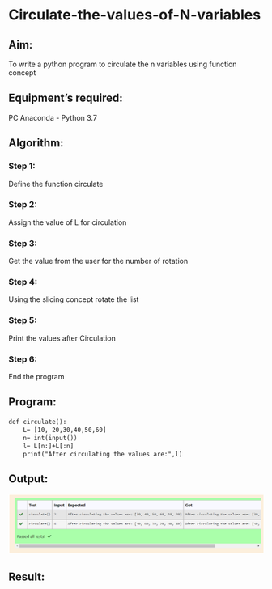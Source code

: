 # Circulate-the-values-of-N-variables
## Aim:
To write a python program to circulate the n variables using function concept
## Equipment’s required:
PC
Anaconda - Python 3.7
## Algorithm: 
### Step 1: 
Define the function circulate
### Step 2: 
Assign the value of L for circulation
### Step 3: 
Get the value from the user for the number of rotation
### Step 4: 
Using the slicing concept rotate the list
### Step 5: 
Print the values after Circulation
### Step 6: 
End the program
## Program:
~~~
def circulate():
    L= [10, 20,30,40,50,60] 
    n= int(input()) 
    l= L[n:]+L[:n]
    print("After circulating the values are:",l)
~~~

## Output:
![Ex2](ex_2.png)

## Result:
